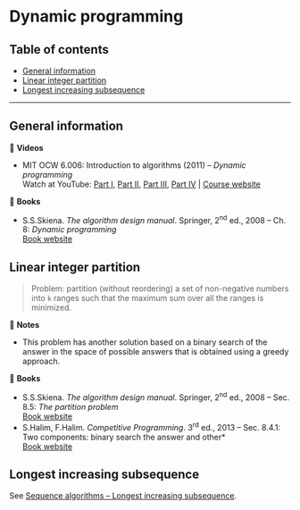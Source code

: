 # Dynamic programming

## Table of contents

* [General information](#general-information)
* [Linear integer partition](#linear-partition)
* [Longest increasing subsequence](#longest-increasing-subsequence)

---

## General information

:movie_camera: **Videos**

* MIT OCW 6.006: Introduction to algorithms (2011) &ndash; *Dynamic programming*\
Watch at YouTube: [Part I](https://www.youtube.com/watch?v=OQ5jsbhAv_M),
[Part II](https://www.youtube.com/watch?v=ENyox7kNKeY),
[Part III](https://www.youtube.com/watch?v=ocZMDMZwhCY),
[Part IV](https://www.youtube.com/watch?v=tp4_UXaVyx8) |
[Course website](https://ocw.mit.edu/courses/electrical-engineering-and-computer-science/6-006-introduction-to-algorithms-fall-2011/index.htm)

:book: **Books**

* S.S.Skiena. *The algorithm design manual*. Springer, 2<sup>nd</sup> ed., 2008 &ndash; Ch. 8: *Dynamic programming*\
[Book website](http://www.algorist.com/)

## Linear integer partition

> Problem: partition (without reordering) a set of non-negative numbers into `k` ranges such that the maximum sum over all the ranges is minimized.

:memo: **Notes**

* This problem has another solution based on a binary search of the answer in the space of possible answers that is obtained using a greedy approach.

:book: **Books**

* S.S.Skiena. *The algorithm design manual*. Springer, 2<sup>nd</sup> ed., 2008 &ndash; Sec. 8.5: *The partition problem*\
[Book website](http://www.algorist.com/)
* S.Halim, F.Halim. *Competitive Programming*. 3<sup>rd</sup> ed., 2013 &ndash; Sec. 8.4.1: Two components: binary search the answer and other*\
[Book website](https://cpbook.net/)

## Longest increasing subsequence

See [Sequence algorithms &ndash; Longest increasing subsequence](sequence_algorithms.md#longest-increasing-subsequence).

